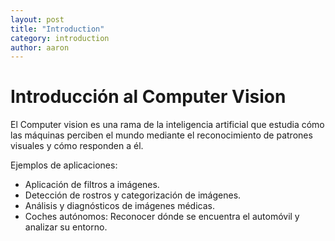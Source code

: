 ```yaml
---
layout: post
title: "Introduction"
category: introduction
author: aaron
---
```


# Introducción al Computer Vision

El Computer vision es una rama de la inteligencia artificial que estudia cómo las máquinas perciben el mundo mediante el reconocimiento de patrones visuales y cómo responden a él.

Ejemplos de aplicaciones:

- Aplicación de filtros a imágenes.
- Detección de rostros y categorización de imágenes.
- Análisis y diagnósticos de imágenes médicas.
- Coches autónomos: Reconocer dónde se encuentra el automóvil y analizar su entorno.
